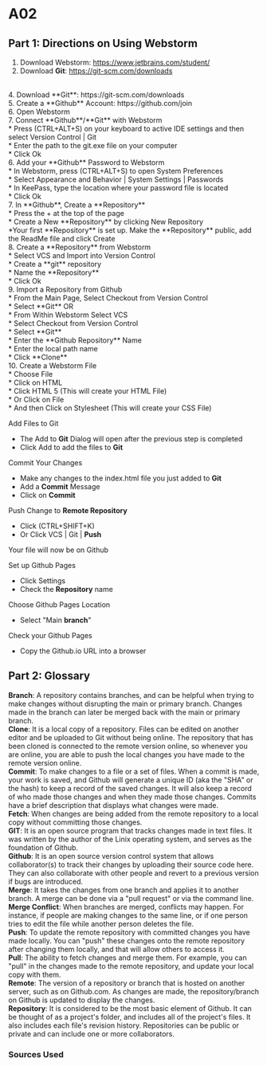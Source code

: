 # A02

## Part 1: Directions on Using Webstorm 

1. Download Webstorm: https://www.jetbrains.com/student/
2. Download **Git**: https://git-scm.com/downloads
   


</br>
4. Download **Git**: https://git-scm.com/downloads
</br>
5. Create a **Github** Account: https://github.com/join
</br>
6. Open Webstorm
</br>
7. Connect **Github**/**Git** with Webstorm
</br>
* Press (CTRL+ALT+S) on your keyboard to active IDE settings and then select Version Control | Git
</br>
* Enter the path to the git.exe file on your computer
</br>
* Click Ok
</br>
6. Add your **Github** Password to Webstorm 
</br>
* In Webstorm, press (CTRL+ALT+S) to open System Preferences 
</br>
* Select Appearance and Behavior | System Settings | Passwords 
</br>
* In KeePass, type the location where your password file is located 
</br>
* Click Ok
</br>
7. In **Github**, Create a **Repository**
</br>
* Press the + at the top of the page 
</br>
* Create a New **Repository** by clicking New Repository
</br>
*Your first **Repository** is set up. Make the **Repository** public, add the ReadMe file and click Create
</br>
8. Create a **Repository** from Webstorm
</br>
* Select VCS and Import into Version Control
</br>
* Create a **git** repository
</br>
* Name the **Repository**
</br>
* Click Ok
</br>
9. Import a Repository from Github
</br>
  * From the Main Page, Select Checkout from Version Control
</br>
  * Select **Git** OR
</br>
  * From Within Webstorm Select VCS
</br>
  * Select Checkout from Version Control
</br>
  * Select **Git**
</br>
  * Enter the **Github Repository** Name
</br>
  * Enter the local path name
</br>
  * Click **Clone**
</br>
10. Create a Webstorm File
</br>
    * Choose File
</br>
    * Click on HTML
</br>
    * Click HTML 5 (This will create your HTML File)
</br>
    * Or Click on File
</br>
    * And then Click on Stylesheet (This will create your CSS File)
</br>

Add Files to Git
* The Add to **Git** Dialog will open after the previous step is completed
* Click Add to add the files to **Git**

Commit Your Changes
* Make any changes to the index.html file you just added to **Git**
* Add a **Commit** Message
* Click on **Commit**

Push Change to **Remote Repository** 
* Click (CTRL+SHIFT+K)
* Or Click VCS | Git | **Push**

Your file will now be on Github

Set up Github Pages
* Click Settings
* Check the **Repository** name

Choose Github Pages Location
* Select "Main **branch**"

Check your Github Pages
* Copy the Github.io URL into a browser



## Part 2: Glossary 
**Branch**: A repository contains branches, and can be helpful when trying to make changes without disrupting the main or primary branch. Changes made in the branch can later be merged back with the main or primary branch. 
</br>
**Clone**: It is a local copy of a repository. Files can be edited on another editor and be uploaded to Git without being online. The repository that has been cloned is connected to the remote version online, so whenever you are online, you are able to push the local changes you have made to the remote version online.
</br>
**Commit**: To make changes to a file or a set of files. When a commit is made, your work is saved, and Github will generate a unique ID (aka the "SHA" or the hash) to keep a record of the saved changes. It will also keep a record of who made those changes and when they made those changes. Commits have a brief description that displays what changes were made. 
</br>
**Fetch**: When changes are being added from the remote repository to a local copy without committing those changes. 
</br>
**GIT**: It is an open source program that tracks changes made in text files. It was written by the author of the Linix operating system, and serves as the foundation of Github.
</br>
**Github**: It is an open source version control system that allows collaborator(s) to track their changes by uploading their source code here. They can also collaborate with other people and revert to a previous version if bugs are introduced. 
</br>
**Merge**: It takes the changes from one branch and applies it to another branch. A merge can be done via a "pull request" or via the command line.
</br>
**Merge Conflict**: When branches are merged, conflicts may happen. For instance, if people are making changes to the same line, or if one person tries to edit the file while another person deletes the file.
</br>
**Push**: To update the remote repository with committed changes you have made locally. You can "push" these changes onto the remote repository after changing them locally, and that will allow others to access it. 
</br>
**Pull**: The ability to fetch changes and merge them. For example, you can "pull" in the changes made to the remote repository, and update your local copy with them.
</br>
**Remote**: The version of a repository or branch that is hosted on another server, such as on Github.com. As changes are made, the repository/branch on Github is updated to display the changes. 
</br>
**Repository**: It is considered to be the most basic element of Github. It can be thought of as a project's folder, and includes all of the project's files. It also includes each file's revision history. Repositories can be public or private and can include one or more collaborators. 
</br>

### Sources Used


